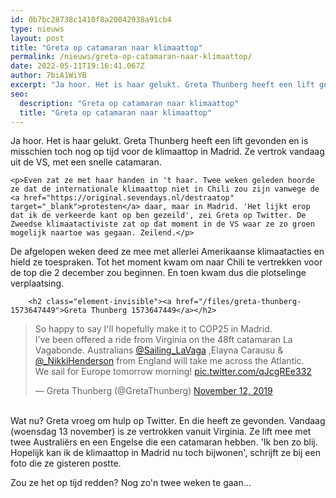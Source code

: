 ```yaml
---
id: 0b7bc28738c1410f8a20042938a91cb4
type: nieuws
layout: post
title: "Greta op catamaran naar klimaattop"
permalink: /nieuws/greta-op-catamaran-naar-klimaattop/
date: 2022-05-11T19:16:41.067Z
author: 7biA1WiYB
excerpt: "Ja hoor. Het is haar gelukt. Greta Thunberg heeft een lift gevonden en is misschien toch nog op tijd voor de klimaattop in Madrid. Ze vertrok vandaag uit de VS, met een snelle catamaran.  "
seo:
  description: "Greta op catamaran naar klimaattop"
  title: "Greta op catamaran naar klimaattop"
---
```

Ja hoor. Het is haar gelukt. Greta Thunberg heeft een lift gevonden en is misschien toch nog op tijd voor de klimaattop in Madrid. Ze vertrok vandaag uit de VS, met een snelle catamaran.  

    <p>Even zat ze met haar handen in 't haar. Twee weken geleden hoorde ze dat de internationale klimaattop niet in Chili zou zijn vanwege de <a href="https://original.sevendays.nl/destraatop" target="_blank">protesten</a> daar, maar in Madrid. 'Het lijkt erop dat ik de verkeerde kant op ben gezeild', zei Greta op Twitter. De Zweedse klimaatactiviste zat op dat moment in de VS waar ze zo groen mogelijk naartoe was gegaan. Zeilend.</p>
<p>De afgelopen weken deed ze mee met allerlei Amerikaanse klimaatacties en hield ze toespraken. Tot het moment kwam om naar Chili te vertrekken voor de top die 2 december zou beginnen. En toen kwam dus die plotselinge verplaatsing.<br><div class="media media-element-container media-default"><div id="file-538906" class="file file-document file-text-oembed">

        <h2 class="element-invisible"><a href="/files/greta-thunberg-1573647449">Greta Thunberg 1573647449</a></h2>
    
  
  <div class="content">
    
<blockquote class="twitter-tweet" data-width="550"><p lang="en" dir="ltr">So happy to say I&#39;ll hopefully make it to COP25 in Madrid.<br>I’ve been offered a ride from Virginia on the 48ft catamaran La Vagabonde. Australians <a href="https://twitter.com/Sailing_LaVaga?ref_src=twsrc%5Etfw">@Sailing_LaVaga</a> ,Elayna Carausu &amp; <a href="https://twitter.com/_NikkiHenderson?ref_src=twsrc%5Etfw">@_NikkiHenderson</a> from England will take me across the Atlantic.<br>We sail for Europe tomorrow morning! <a href="https://t.co/qJcgREe332">pic.twitter.com/qJcgREe332</a></p>&mdash; Greta Thunberg (@GretaThunberg) <a href="https://twitter.com/GretaThunberg/status/1194389911639642115?ref_src=twsrc%5Etfw">November 12, 2019</a></blockquote>
<script async="" src="https://platform.twitter.com/widgets.js" charset="utf-8"></script>
  </div>

  
</div>
</div><br>Wat nu? Greta vroeg om hulp op Twitter. En die heeft ze gevonden. Vandaag (woensdag 13 november) is ze vertrokken vanuit Virginia. Ze lift mee met twee Australiërs en een Engelse die een catamaran hebben. 'Ik ben zo blij. Hopelijk kan ik de klimaattop in Madrid nu toch bijwonen', schrijft ze bij een foto die ze gisteren postte.
<p>Zou ze het op tijd redden? Nog zo'n twee weken te gaan...</p>  
